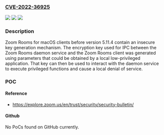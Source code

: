 ### [CVE-2022-36925](https://cve.mitre.org/cgi-bin/cvename.cgi?name=CVE-2022-36925)
![](https://img.shields.io/static/v1?label=Product&message=Zoom%20Rooms%20for%20macOS&color=blue)
![](https://img.shields.io/static/v1?label=Version&message=%3C%205.11.4%20&color=brighgreen)
![](https://img.shields.io/static/v1?label=Vulnerability&message=CWE-321%3A%20Use%20of%20Hard-coded%20Cryptographic%20Key&color=brighgreen)

### Description

Zoom Rooms for macOS clients before version 5.11.4 contain an insecure key generation mechanism. The encryption key used for IPC between the Zoom Rooms daemon service and the Zoom Rooms client was generated using parameters that could be obtained by a local low-privileged application. That key can then be used to interact with the daemon service to execute privileged functions and cause a local denial of service.

### POC

#### Reference
- https://explore.zoom.us/en/trust/security/security-bulletin/

#### Github
No PoCs found on GitHub currently.

